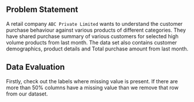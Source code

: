 ## Problem Statement
A retail company `ABC Private Limited` wants to understand the customer purchase behaviour against various products of different categories. They have shared purchase summary of various customers for selected high volume products from last month.
The data set also contains customer demographics, product details and Total purchase amount from last month.

## Data Evaluation
Firstly, check out the labels where missing value is present. If there are more than 50% columns have a missing value than we remove that row from our dataset.
